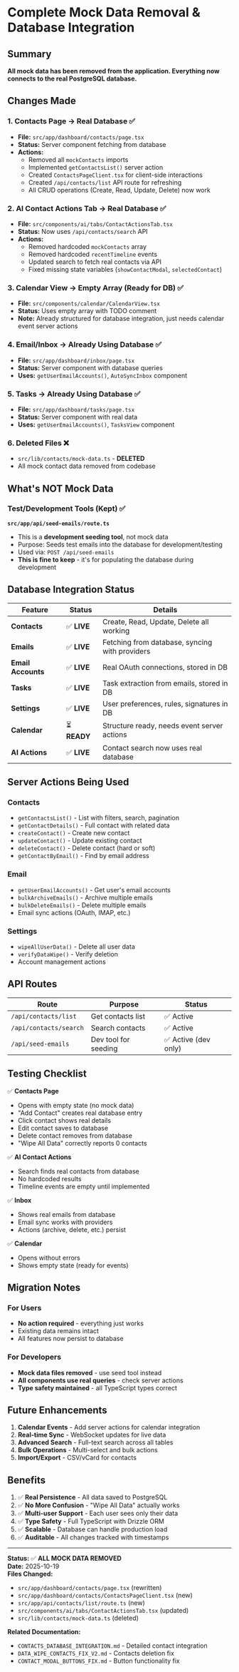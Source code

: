 # Complete Mock Data Removal & Database Integration

## Summary

**All mock data has been removed from the application. Everything now connects to the real PostgreSQL database.**

## Changes Made

### 1. **Contacts Page** → Real Database ✅

- **File:** `src/app/dashboard/contacts/page.tsx`
- **Status:** Server component fetching from database
- **Actions:**
  - Removed all `mockContacts` imports
  - Implemented `getContactsList()` server action
  - Created `ContactsPageClient.tsx` for client-side interactions
  - Created `/api/contacts/list` API route for refreshing
  - All CRUD operations (Create, Read, Update, Delete) now work

### 2. **AI Contact Actions Tab** → Real Database ✅

- **File:** `src/components/ai/tabs/ContactActionsTab.tsx`
- **Status:** Now uses `/api/contacts/search` API
- **Actions:**
  - Removed hardcoded `mockContacts` array
  - Removed hardcoded `recentTimeline` events
  - Updated search to fetch real contacts via API
  - Fixed missing state variables (`showContactModal`, `selectedContact`)

### 3. **Calendar View** → Empty Array (Ready for DB) ✅

- **File:** `src/components/calendar/CalendarView.tsx`
- **Status:** Uses empty array with TODO comment
- **Note:** Already structured for database integration, just needs calendar event server actions

### 4. **Email/Inbox** → Already Using Database ✅

- **File:** `src/app/dashboard/inbox/page.tsx`
- **Status:** Server component with database queries
- **Uses:** `getUserEmailAccounts()`, `AutoSyncInbox` component

### 5. **Tasks** → Already Using Database ✅

- **File:** `src/app/dashboard/tasks/page.tsx`
- **Status:** Server component with real data
- **Uses:** `getUserEmailAccounts()`, `TasksView` component

### 6. **Deleted Files** ❌

- `src/lib/contacts/mock-data.ts` - **DELETED**
- All mock contact data removed from codebase

## What's NOT Mock Data

### Test/Development Tools (Kept) ✅

**`src/app/api/seed-emails/route.ts`**

- This is a **development seeding tool**, not mock data
- Purpose: Seeds test emails into the database for development/testing
- Used via: `POST /api/seed-emails`
- **This is fine to keep** - it's for populating the database during development

## Database Integration Status

| Feature            | Status       | Details                                        |
| ------------------ | ------------ | ---------------------------------------------- |
| **Contacts**       | ✅ **LIVE**  | Create, Read, Update, Delete all working       |
| **Emails**         | ✅ **LIVE**  | Fetching from database, syncing with providers |
| **Email Accounts** | ✅ **LIVE**  | Real OAuth connections, stored in DB           |
| **Tasks**          | ✅ **LIVE**  | Task extraction from emails, stored in DB      |
| **Settings**       | ✅ **LIVE**  | User preferences, rules, signatures in DB      |
| **Calendar**       | ⏳ **READY** | Structure ready, needs event server actions    |
| **AI Actions**     | ✅ **LIVE**  | Contact search now uses real database          |

## Server Actions Being Used

### Contacts

- `getContactsList()` - List with filters, search, pagination
- `getContactDetails()` - Full contact with related data
- `createContact()` - Create new contact
- `updateContact()` - Update existing contact
- `deleteContact()` - Delete contact (hard or soft)
- `getContactByEmail()` - Find by email address

### Email

- `getUserEmailAccounts()` - Get user's email accounts
- `bulkArchiveEmails()` - Archive multiple emails
- `bulkDeleteEmails()` - Delete multiple emails
- Email sync actions (OAuth, IMAP, etc.)

### Settings

- `wipeAllUserData()` - Delete all user data
- `verifyDataWipe()` - Verify deletion
- Account management actions

## API Routes

| Route                  | Purpose              | Status               |
| ---------------------- | -------------------- | -------------------- |
| `/api/contacts/list`   | Get contacts list    | ✅ Active            |
| `/api/contacts/search` | Search contacts      | ✅ Active            |
| `/api/seed-emails`     | Dev tool for seeding | ✅ Active (dev only) |

## Testing Checklist

✅ **Contacts Page**

- Opens with empty state (no mock data)
- "Add Contact" creates real database entry
- Click contact shows real details
- Edit contact saves to database
- Delete contact removes from database
- "Wipe All Data" correctly reports 0 contacts

✅ **AI Contact Actions**

- Search finds real contacts from database
- No hardcoded results
- Timeline events are empty until implemented

✅ **Inbox**

- Shows real emails from database
- Email sync works with providers
- Actions (archive, delete, etc.) persist

✅ **Calendar**

- Opens without errors
- Shows empty state (ready for events)

## Migration Notes

### For Users

- **No action required** - everything just works
- Existing data remains intact
- All features now persist to database

### For Developers

- **Mock data files removed** - use seed tool instead
- **All components use real queries** - check server actions
- **Type safety maintained** - all TypeScript types correct

## Future Enhancements

1. **Calendar Events** - Add server actions for calendar integration
2. **Real-time Sync** - WebSocket updates for live data
3. **Advanced Search** - Full-text search across all tables
4. **Bulk Operations** - Multi-select and bulk actions
5. **Import/Export** - CSV/vCard for contacts

## Benefits

1. ✅ **Real Persistence** - All data saved to PostgreSQL
2. ✅ **No More Confusion** - "Wipe All Data" actually works
3. ✅ **Multi-user Support** - Each user sees only their data
4. ✅ **Type Safety** - Full TypeScript with Drizzle ORM
5. ✅ **Scalable** - Database can handle production load
6. ✅ **Auditable** - All changes tracked with timestamps

---

**Status:** ✅ **ALL MOCK DATA REMOVED**  
**Date:** 2025-10-19  
**Files Changed:**

- `src/app/dashboard/contacts/page.tsx` (rewritten)
- `src/app/dashboard/contacts/ContactsPageClient.tsx` (new)
- `src/app/api/contacts/list/route.ts` (new)
- `src/components/ai/tabs/ContactActionsTab.tsx` (updated)
- `src/lib/contacts/mock-data.ts` (deleted)

**Related Documentation:**

- `CONTACTS_DATABASE_INTEGRATION.md` - Detailed contact integration
- `DATA_WIPE_CONTACTS_FIX_V2.md` - Contacts deletion fix
- `CONTACT_MODAL_BUTTONS_FIX.md` - Button functionality fix
